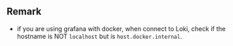 ## Remark

- if you are using grafana with docker, when connect to Loki, check if the hostname is NOT ```localhost``` but is ```host.docker.internal```.
